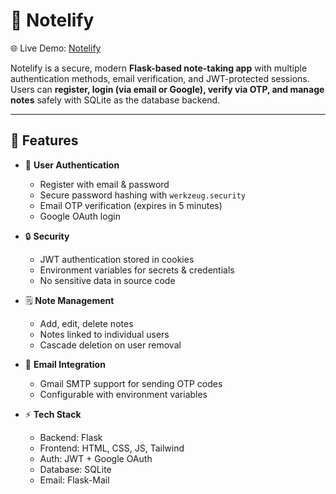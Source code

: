 # 📝 Notelify

🌐 Live Demo: [Notelify](https://notelify-6n5e.onrender.com/)

Notelify is a secure, modern **Flask-based note-taking app** with multiple authentication methods, email verification, and JWT-protected sessions.  
Users can **register, login (via email or Google), verify via OTP, and manage notes** safely with SQLite as the database backend.  

---

## 🚀 Features

- 🔑 **User Authentication**
  - Register with email & password  
  - Secure password hashing with `werkzeug.security`  
  - Email OTP verification (expires in 5 minutes)  
  - Google OAuth login  

- 🔒 **Security**
  - JWT authentication stored in cookies  
  - Environment variables for secrets & credentials  
  - No sensitive data in source code  

- 🗒️ **Note Management**
  - Add, edit, delete notes  
  - Notes linked to individual users  
  - Cascade deletion on user removal  

- 📧 **Email Integration**
  - Gmail SMTP support for sending OTP codes  
  - Configurable with environment variables  

- ⚡ **Tech Stack**
  - Backend: Flask
  - Frontend: HTML, CSS, JS, Tailwind
  - Auth: JWT + Google OAuth  
  - Database: SQLite  
  - Email: Flask-Mail

